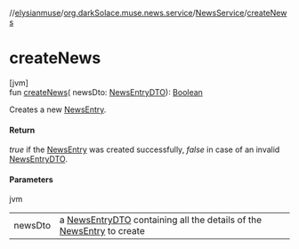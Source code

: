 //[elysianmuse](../../../index.md)/[org.darkSolace.muse.news.service](../index.md)/[NewsService](index.md)/[createNews](create-news.md)

# createNews

[jvm]\
fun [createNews](create-news.md)(
newsDto: [NewsEntryDTO](../../org.darkSolace.muse.news.model.dto/-news-entry-d-t-o/index.md)): [Boolean](https://kotlinlang.org/api/latest/jvm/stdlib/kotlin/-boolean/index.html)

Creates a new [NewsEntry](../../org.darkSolace.muse.news.model/-news-entry/index.md).

#### Return

*true* if the [NewsEntry](../../org.darkSolace.muse.news.model/-news-entry/index.md) was created successfully, *false*
in case of an invalid [NewsEntryDTO](../../org.darkSolace.muse.news.model.dto/-news-entry-d-t-o/index.md).

#### Parameters

jvm

|         |                                                                                                                                                                                                          |
|---------|----------------------------------------------------------------------------------------------------------------------------------------------------------------------------------------------------------|
| newsDto | a [NewsEntryDTO](../../org.darkSolace.muse.news.model.dto/-news-entry-d-t-o/index.md) containing all the details of the [NewsEntry](../../org.darkSolace.muse.news.model/-news-entry/index.md) to create |
